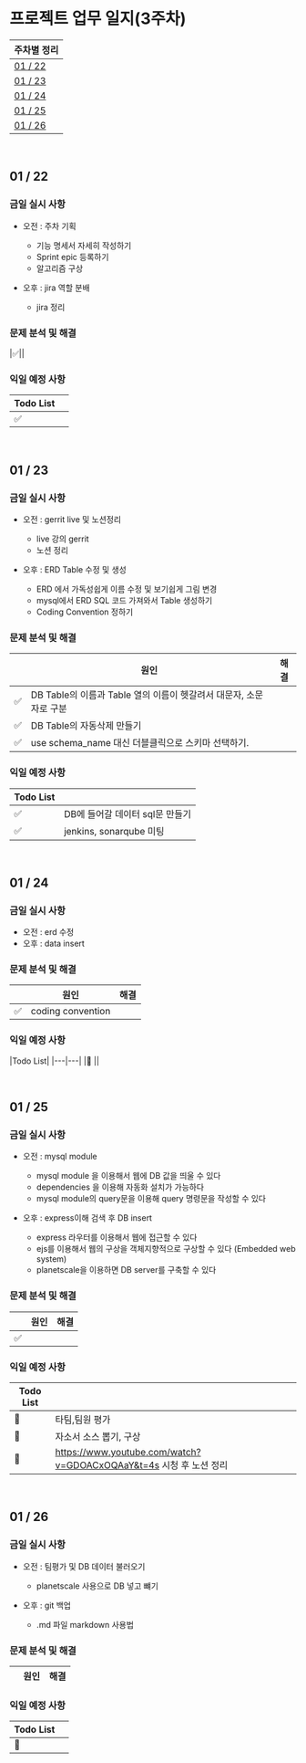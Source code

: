 # 프로젝트 업무 일지(3주차)

|주차별 정리|
|---|
|[01 / 22](#01--22)|
|[01 / 23](#01--23)|
|[01 / 24](#01--24)|
|[01 / 25](#01--25)|
|[01 / 26](#01--26)|

<br>

## 01 / 22

### 금일 실시 사항

- 오전 : 주차 기획

    - 기능 명세서 자세히 작성하기
    - Sprint epic 등록하기
    - 알고리즘 구상

- 오후 : jira 역할 분배 

    - jira 정리

### 문제 분석 및 해결
|:white_check_mark:||

### 익일 예정 사항

|Todo List||
|---|---|
|:white_check_mark: ||

<br>

## 01 / 23

### 금일 실시 사항

- 오전 : gerrit live 및 노션정리

    - live 강의 gerrit 
    - 노션 정리

- 오후 : ERD Table 수정 및 생성

    - ERD 에서 가독성쉽게 이름 수정 및 보기쉽게 그림 변경
    - mysql에서 ERD SQL 코드 가져와서 Table 생성하기
    - Coding Convention 정하기

### 문제 분석 및 해결
||원인|해결|
|---|---|---|
|:white_check_mark:|DB Table의 이름과 Table 열의 이름이 헷갈려서 대문자, 소문자로 구분|
|:white_check_mark:|DB Table의 자동삭제 만들기|
|:white_check_mark:|use schema_name 대신 더블클릭으로 스키마 선택하기.|

### 익일 예정 사항

|Todo List||
|---|---|
|:white_check_mark: |DB에 들어갈 데이터 sql문 만들기|
|:white_check_mark: |jenkins, sonarqube 미팅|

<br>

## 01 / 24

### 금일 실시 사항

- 오전 : erd 수정
- 오후 : data insert

### 문제 분석 및 해결

||원인|해결|
|---|---|---|
|:white_check_mark:|coding convention|


### 익일 예정 사항

|Todo List|
|---|---|
|:black_square_button: ||

<br>

## 01 / 25

### 금일 실시 사항

- 오전 : mysql module
 
    - mysql module 을 이용해서 웹에 DB 값을 띄울 수 있다
    - dependencies 을 이용해 자동화 설치가 가능하다
    - mysql module의 query문을 이용해 query 명령문을 작성할 수 있다 

- 오후 : express이해 검색 후 DB insert

    - express 라우터를 이용해서 웹에 접근할 수 있다
    - ejs를 이용해서 웹의 구상을 객체지향적으로 구상할 수 있다 (Embedded web system)
    - planetscale을 이용하면 DB server를 구축할 수 있다

### 문제 분석 및 해결

||원인|해결|
|---|---|---|
|:white_check_mark:||


### 익일 예정 사항

|Todo List||
|---|---|
|:black_square_button: |타팀,팀원 평가|
|:black_square_button:|자소서 소스 뽑기, 구상|
|:black_square_button: |https://www.youtube.com/watch?v=GDOACxOQAaY&t=4s 시청 후 노션 정리|

<br>

## 01 / 26

### 금일 실시 사항

- 오전 : 팀평가 및 DB 데이터 불러오기
    - planetscale 사용으로 DB 넣고 뺴기
 
- 오후 : git 백업
    - .md 파일 markdown 사용법

### 문제 분석 및 해결

||원인|해결|
|---|---|---|


### 익일 예정 사항

|Todo List||
|---|---|
|:black_square_button: | |
